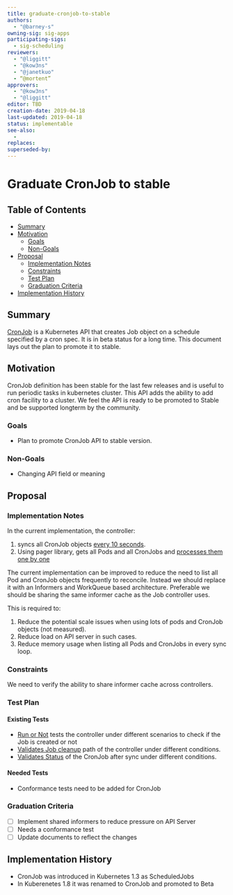 ```yaml
---
title: graduate-cronjob-to-stable
authors:
  - "@barney-s"
owning-sig: sig-apps
participating-sigs:
  - sig-scheduling
reviewers:
  - "@liggitt"
  - "@kow3ns"
  - "@janetkuo"
  - “@mortent”
approvers:
  - "@kow3ns"
  - "@liggitt"
editor: TBD
creation-date: 2019-04-18
last-updated: 2019-04-18
status: implementable
see-also:
  - 
replaces:
superseded-by:
---
```


# Graduate CronJob to stable

## Table of Contents

- [Summary](#summary)
- [Motivation](#motivation)
  - [Goals](#goals)
  - [Non-Goals](#non-goals)
- [Proposal](#proposal)
  - [Implementation Notes](#implementation-notes)
  - [Constraints](#constraints)
  - [Test Plan](#test-plan)
  - [Graduation Criteria](#graduation-criteria)
- [Implementation History](#implementation-history)

## Summary

[CronJob](https://kubernetes.io/docs/concepts/workloads/controllers/cron-jobs/) is a Kubernetes API that creates Job object on a schedule specified by a cron spec. It is in beta status for a long time. This document lays out the plan to promote it to stable.

## Motivation

CronJob definition has been stable for the last few releases and is useful to run periodic tasks in kubernetes cluster. This API adds the ability to add cron facility to a cluster. We feel the API is ready to be promoted to Stable and be supported longterm by the community.

### Goals

* Plan to promote CronJob API to stable version.

### Non-Goals

* Changing API field or meaning

## Proposal

### Implementation Notes

In the current implementation, the controller: 

1. syncs all CronJob objects [every 10 seconds](https://github.com/kubernetes/kubernetes/blob/30165e40ddfbe75fddc575c14294c6b540361078/pkg/controller/cronjob/controller.go#L98). 
2. Using pager library, gets all Pods and all CronJobs and [processes them one by one](https://github.com/kubernetes/kubernetes/blob/30165e40ddfbe75fddc575c14294c6b540361078/pkg/controller/cronjob/controller.go#L144)

The current implementation can be improved to reduce the need to list all Pod and CronJob objects frequently to reconcile. Instead we should replace it with an Informers and WorkQueue based architecture. Preferable we should be sharing the same informer cache as the Job controller uses.

This is required to:

1. Reduce the potential scale issues when using lots of pods and CronJob objects (not measured).  
2. Reduce load on API server in such cases.
3. Reduce memory usage when listing all Pods and CronJobs in every sync loop.

### Constraints

We need to verify the ability to share informer cache across controllers. 

### Test Plan

#### Existing Tests
- [Run or Not](https://github.com/kubernetes/kubernetes/blob/30165e40ddfbe75fddc575c14294c6b540361078/pkg/controller/cronjob/controller_test.go#L167) tests the controller under different scenarios to check if the Job is created or not
- [Validates Job cleanup](https://github.com/kubernetes/kubernetes/blob/30165e40ddfbe75fddc575c14294c6b540361078/pkg/controller/cronjob/controller_test.go#L371) path of the controller under different conditions.
- [Validates Status](https://github.com/kubernetes/kubernetes/blob/30165e40ddfbe75fddc575c14294c6b540361078/pkg/controller/cronjob/controller_test.go#L593) of the CronJob after sync under different conditions.

#### Needed Tests

- Conformance tests need to be added for CronJob

### Graduation Criteria

- [ ] Implement shared informers to reduce pressure on API Server
- [ ] Needs a conformance test
- [ ] Update documents to reflect the changes

## Implementation History

- CronJob was introduced in Kubernetes 1.3 as ScheduledJobs
- In Kuberenetes 1.8 it was renamed to CronJob and promoted to Beta
